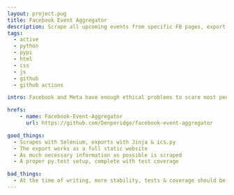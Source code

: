 ```yaml
---
layout: project.pug
title: Facebook Event Aggregator
description: Scrape all upcoming events from specific FB pages, export them to a static website & .ics files, publish it automatically to Git(Hub Pages). 
tags:
  - active
  - python
  - pypi
  - html
  - css
  - js
  - github
  - github actions

intro: Facebook and Meta have enough ethical problems to scare most people. However, the widespread adoption of their platforms necessitates their existence for being made aware of events. What if you wanted to be kept up to date on every event, and also not be reliant on Facebook? 

hrefs:
    - name: Facebook-Event-Aggregator
      url: https://github.com/Denperidge/facebook-event-aggregator

good_things:
  - Scrapes with Selenium, exports with Jinja & ics.py
  - The export works as a full static website
  - As much necessary information as possible is scraped
  - A proper py.test setup, complete with test coverage

bad_things:
  - At the time of writing, more stability, tests & coverage should be added
---
```

